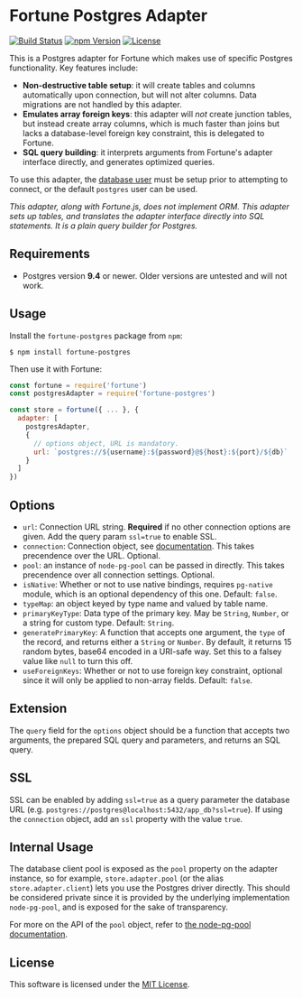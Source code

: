 # Fortune Postgres Adapter

[![Build Status](https://img.shields.io/travis/fortunejs/fortune-postgres/master.svg?style=flat-square)](https://travis-ci.org/fortunejs/fortune-postgres)
[![npm Version](https://img.shields.io/npm/v/fortune-postgres.svg?style=flat-square)](https://www.npmjs.com/package/fortune-postgres)
[![License](https://img.shields.io/npm/l/fortune-postgres.svg?style=flat-square)](https://raw.githubusercontent.com/fortunejs/fortune-postgres/master/LICENSE)

This is a Postgres adapter for Fortune which makes use of specific Postgres functionality. Key features include:

- **Non-destructive table setup**: it will create tables and columns automatically upon connection, but will not alter columns. Data migrations are not handled by this adapter.
- **Emulates array foreign keys**: this adapter will *not* create junction tables, but instead create array columns, which is much faster than joins but lacks a database-level foreign key constraint, this is delegated to Fortune.
- **SQL query building**: it interprets arguments from Fortune's adapter interface directly, and generates optimized queries.

To use this adapter, the [database user](http://www.postgresql.org/docs/9.4/static/app-createuser.html) must be setup prior to attempting to connect, or the default `postgres` user can be used.

*This adapter, along with Fortune.js, does not implement ORM. This adapter sets up tables, and translates the adapter interface directly into SQL statements. It is a plain query builder for Postgres.*


## Requirements

- Postgres version **9.4** or newer. Older versions are untested and will not work.


## Usage

Install the `fortune-postgres` package from `npm`:

```
$ npm install fortune-postgres
```

Then use it with Fortune:

```js
const fortune = require('fortune')
const postgresAdapter = require('fortune-postgres')

const store = fortune({ ... }, {
  adapter: [
    postgresAdapter,
    {
      // options object, URL is mandatory.
      url: `postgres://${username}:${password}@${host}:${port}/${db}`
    }
  ]
})
```


## Options

- `url`: Connection URL string. **Required** if no other connection options are given. Add the query param `ssl=true` to enable SSL.
- `connection`: Connection object, see [documentation](https://github.com/brianc/node-pg-pool). This takes precendence over the URL. Optional.
- `pool`: an instance of `node-pg-pool` can be passed in directly. This takes precendence over all connection settings. Optional.
- `isNative`: Whether or not to use native bindings, requires `pg-native` module, which is an optional dependency of this one. Default: `false`.
- `typeMap`: an object keyed by type name and valued by table name.
- `primaryKeyType`: Data type of the primary key. May be `String`, `Number`, or a string for custom type. Default: `String`.
- `generatePrimaryKey`: A function that accepts one argument, the `type` of the record, and returns either a `String` or `Number`. By default,
  it returns 15 random bytes, base64 encoded in a URI-safe way. Set this to a falsey value like `null` to turn this off.
- `useForeignKeys`: Whether or not to use foreign key constraint, optional since it will only be applied to non-array fields. Default: `false`.


## Extension

The `query` field for the `options` object should be a function that accepts two arguments, the prepared SQL query and parameters, and returns an SQL query.


## SSL

SSL can be enabled by adding `ssl=true` as a query parameter the database URL (e.g. `postgres://postgres@localhost:5432/app_db?ssl=true`). If using the `connection` object, add an `ssl` property with the value `true`.


## Internal Usage

The database client pool is exposed as the `pool` property on the adapter instance, so for example, `store.adapter.pool` (or the alias `store.adapter.client`) lets you use the Postgres driver directly. This should be considered private since it is provided by the underlying implementation `node-pg-pool`, and is exposed for the sake of transparency.

For more on the API of the `pool` object, refer to [the node-pg-pool documentation](https://github.com/brianc/node-pg-pool).


## License

This software is licensed under the [MIT License](//github.com/fortunejs/fortune-postgres/blob/master/LICENSE).
